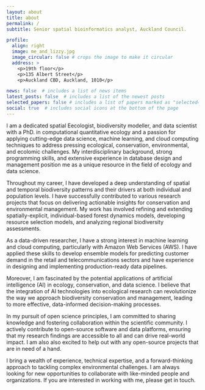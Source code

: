 ```yaml
---
layout: about
title: about
permalink: /
subtitle: Senior spatial bioinformatics analyst, Auckland Council.

profile:
  align: right
  image: me_and_lizzy.jpg
  image_circular: false # crops the image to make it circular
  address: >
    <p>19th floor</p>
    <p>135 Albert Street</p>
    <p>Auckland CBD, Auckland, 1010</p>

news: false  # includes a list of news items
latest_posts: false  # includes a list of the newest posts
selected_papers: false # includes a list of papers marked as "selected={true}"
social: true  # includes social icons at the bottom of the page
---
```


I am a dedicated spatial Eecologist, biodiversity modeller, and data scientist with a PhD. in computational quantitative ecology and a passion for applying cutting-edge data science, machine learning, and cloud computing techniques to address pressing ecological, conservation, environmental, and ecolomic challenges. My interdisciplinary background, strong programming skills, and extensive experience in database design and management position me as a unique resource in the field of ecology and data science.

Throughout my career, I have developed a deep understanding of spatial and temporal biodiversity patterns and their drivers at both individual and population levels. I have successfully contributed to various research projects that focus on delivering actionable insights for conservation and environmental management. My work has involved refining and extending spatially-explicit, individual-based forest dynamics models, developing resource selection models, and analyzing regional biodiversity assessments.

As a data-driven researcher, I have a strong interest in machine learning and cloud computing, particularly with Amazon Web Services (AWS). I have applied these skills to develop ensemble models for predicting customer demand in the retail and telecommunications sectors and have experience in designing and implementing production-ready data pipelines.

Moreover, I am fascinated by the potential applications of artificial intelligence (AI) in ecology, conservation, and data science. I believe that the integration of AI technologies into ecological research can revolutionize the way we approach biodiversity conservation and management, leading to more effective, data-informed decision-making processes.

In my pursuit of open science principles, I am committed to sharing knowledge and fostering collaboration within the scientific community. I actively contribute to open-source software and data platforms, ensuring that my research findings are accessible to all and can drive real-world impact. I am also also excited to help out with any open-source projects that are in need of a hand.

I bring a wealth of experience, technical expertise, and a forward-thinking approach to tackling complex environmental challenges. I am always looking for new opportunities to collaborate with like-minded people and organizations. If you are interested in working with me, please get in touch.
